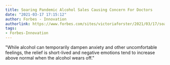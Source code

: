 ```yaml
---
title: Soaring Pandemic Alcohol Sales Causing Concern For Doctors
date: "2021-03-17 17:15:12"
author: Forbes - Innovation
authorlink: https://www.forbes.com/sites/victoriaforster/2021/03/17/soaring-pandemic-alcohol-sales-causing-concern-for-doctors/
tags:
- Forbes-Innovation
---
```

"While alcohol can temporarily dampen anxiety and other uncomfortable feelings, the relief is short-lived and negative emotions tend to increase above normal when the alcohol wears off."